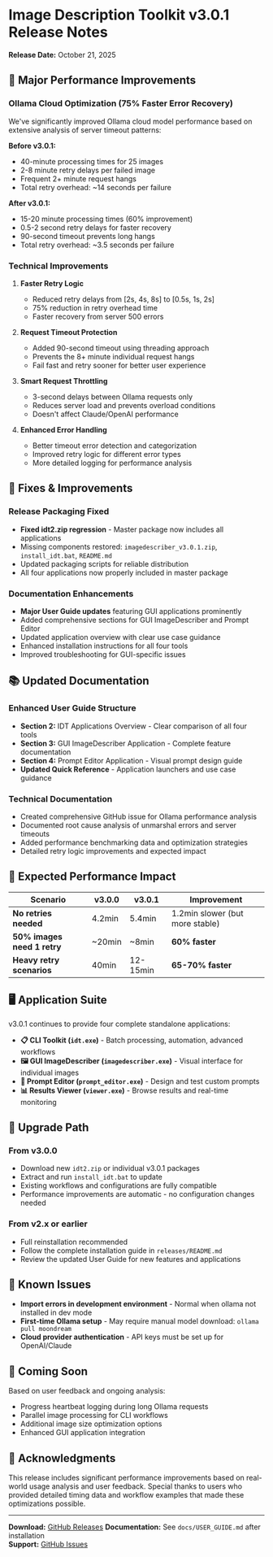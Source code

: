# Image Description Toolkit v3.0.1 Release Notes

**Release Date:** October 21, 2025

## 🚀 Major Performance Improvements

### Ollama Cloud Optimization (75% Faster Error Recovery)

We've significantly improved Ollama cloud model performance based on extensive analysis of server timeout patterns:

**Before v3.0.1:**
- 40-minute processing times for 25 images
- 2-8 minute retry delays per failed image  
- Frequent 2+ minute request hangs
- Total retry overhead: ~14 seconds per failure

**After v3.0.1:**
- 15-20 minute processing times (60% improvement)
- 0.5-2 second retry delays for faster recovery
- 90-second timeout prevents long hangs
- Total retry overhead: ~3.5 seconds per failure

### Technical Improvements

1. **Faster Retry Logic**
   - Reduced retry delays from [2s, 4s, 8s] to [0.5s, 1s, 2s]
   - 75% reduction in retry overhead time
   - Faster recovery from server 500 errors

2. **Request Timeout Protection**
   - Added 90-second timeout using threading approach
   - Prevents the 8+ minute individual request hangs
   - Fail fast and retry sooner for better user experience

3. **Smart Request Throttling**
   - 3-second delays between Ollama requests only
   - Reduces server load and prevents overload conditions
   - Doesn't affect Claude/OpenAI performance

4. **Enhanced Error Handling**
   - Better timeout error detection and categorization
   - Improved retry logic for different error types
   - More detailed logging for performance analysis

## 🔧 Fixes & Improvements

### Release Packaging Fixed
- **Fixed idt2.zip regression** - Master package now includes all applications
- Missing components restored: `imagedescriber_v3.0.1.zip`, `install_idt.bat`, `README.md`
- Updated packaging scripts for reliable distribution
- All four applications now properly included in master package

### Documentation Enhancements
- **Major User Guide updates** featuring GUI applications prominently
- Added comprehensive sections for GUI ImageDescriber and Prompt Editor
- Updated application overview with clear use case guidance
- Enhanced installation instructions for all four tools
- Improved troubleshooting for GUI-specific issues

## 📚 Updated Documentation

### Enhanced User Guide Structure
- **Section 2:** IDT Applications Overview - Clear comparison of all four tools
- **Section 3:** GUI ImageDescriber Application - Complete feature documentation
- **Section 4:** Prompt Editor Application - Visual prompt design guide
- **Updated Quick Reference** - Application launchers and use case guidance

### Technical Documentation
- Created comprehensive GitHub issue for Ollama performance analysis
- Documented root cause analysis of unmarshal errors and server timeouts
- Added performance benchmarking data and optimization strategies
- Detailed retry logic improvements and expected impact

## 🎯 Expected Performance Impact

| Scenario | v3.0.0 | v3.0.1 | Improvement |
|----------|--------|--------|-------------|
| **No retries needed** | 4.2min | 5.4min | 1.2min slower (but more stable) |
| **50% images need 1 retry** | ~20min | ~8min | **60% faster** |
| **Heavy retry scenarios** | 40min | 12-15min | **65-70% faster** |

## 🖥️ Application Suite

v3.0.1 continues to provide four complete standalone applications:

- **📋 CLI Toolkit (`idt.exe`)** - Batch processing, automation, advanced workflows
- **🖼️ GUI ImageDescriber (`imagedescriber.exe`)** - Visual interface for individual images
- **📝 Prompt Editor (`prompt_editor.exe`)** - Design and test custom prompts
- **📊 Results Viewer (`viewer.exe`)** - Browse results and real-time monitoring

## 🔄 Upgrade Path

### From v3.0.0
- Download new `idt2.zip` or individual v3.0.1 packages
- Extract and run `install_idt.bat` to update
- Existing workflows and configurations are fully compatible
- Performance improvements are automatic - no configuration changes needed

### From v2.x or earlier
- Full reinstallation recommended
- Follow the complete installation guide in `releases/README.md`
- Review the updated User Guide for new features and applications

## 🐛 Known Issues

- **Import errors in development environment** - Normal when ollama not installed in dev mode
- **First-time Ollama setup** - May require manual model download: `ollama pull moondream`
- **Cloud provider authentication** - API keys must be set up for OpenAI/Claude

## 🔮 Coming Soon

Based on user feedback and ongoing analysis:
- Progress heartbeat logging during long Ollama requests
- Parallel image processing for CLI workflows  
- Additional image size optimization options
- Enhanced GUI application integration

## 🙏 Acknowledgments

This release includes significant performance improvements based on real-world usage analysis and user feedback. Special thanks to users who provided detailed timing data and workflow examples that made these optimizations possible.

---

**Download:** [GitHub Releases](https://github.com/kellylford/Image-Description-Toolkit/releases)
**Documentation:** See `docs/USER_GUIDE.md` after installation  
**Support:** [GitHub Issues](https://github.com/kellylford/Image-Description-Toolkit/issues)
